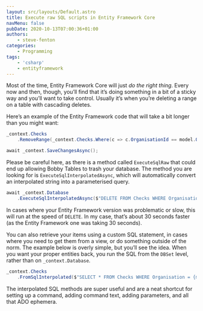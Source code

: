 ```yaml
---
layout: src/layouts/Default.astro
title: Execute raw SQL scripts in Entity Framework Core
navMenu: false
pubDate: 2020-10-13T07:00:36+01:00
authors:
    - steve-fenton
categories:
    - Programming
tags:
    - 'csharp'
    - entityframework
---
```


Most of the time, Entity Framework Core will just *do the right thing*. Every now and then, though, you’ll find that it’s doing something in a bit of a sticky way and you’ll want to take control. Usually it’s when you’re deleting a range on a table with cascading deletes.

Here’s an example of the Entity Framework code that will take a bit longer than you might want:

```csharp
_context.Checks
    .RemoveRange(_context.Checks.Where(c => c.OrganisationId == model.OrganisationId));

await _context.SaveChangesAsync();
```

Please be careful here, as there is a method called `ExecuteSqlRaw` that could end up allowing Bobby Tables to trash your database. The method you are looking for is `ExecuteSqlInterpolatedAsync`, which will automatically convert an interpolated string into a parameterised query.

```csharp
await _context.Database
    .ExecuteSqlInterpolatedAsync($"DELETE FROM Checks WHERE OrganisationId = {model.OrganisationId}");
```

In cases where your Entity Framework version was problematic or slow, this will run at the speed of `DELETE`. In my case, that’s about 30 seconds faster (as the Entity Framework one was taking 30 seconds).

You can also retrieve your items using a custom SQL statement, in cases where you need to get them from a view, or do something outside of the norm. The example below is overly simple, but you’ll see the idea. When you want your proper entities back, you run the SQL from the `DBSet` level, rather than on `_context.Database`.

```csharp
_context.Checks
    .FromSqlInterpolated($"SELECT * FROM Checks WHERE Organisation = {model.OrganisationId}");
```

The interpolated SQL methods are super useful and are a neat shortcut for setting up a command, adding command text, adding parameters, and all that ADO ephemera.